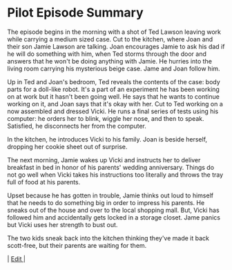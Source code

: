 # Pilot Episode Summary

The episode begins in the morning with a shot of Ted Lawson leaving work while carrying a medium sized case. Cut to the kitchen, where Joan and their son Jamie Lawson are talking. Joan encourages Jamie to ask his dad if he will do something with him, when Ted storms through the door and answers that he won't be doing anything with Jamie. He hurries into the living room carrying his mysterious beige case. Jame and Joan follow him.

Up in Ted and Joan's bedroom, Ted reveals the contents of the case: body parts for a doll-like robot. It's a part of an experiment he has been working on at work but it hasn't been going well. He says that he wants to continue working on it, and Joan says that it's okay with her.
Cut to Ted working on a now assembled and dressed Vicki. He runs a final series of tests using his computer: he orders her to blink, wiggle her nose, and then to speak. Satisfied, he disconnects her from the computer.

In the kitchen, he introduces Vicki to his family. Joan is beside herself, dropping her cookie sheet out of surprise.

The next morning, Jamie wakes up Vicki and instructs her to deliver breakfast in bed in honor of his parents' wedding anniversary. Things do not go well when Vicki takes his instructions too literally and throws the tray full of food at his parents.

Upset because he has gotten in trouble, Jamie thinks out loud to himself that he needs to do something big in order to impress his parents. He sneaks out of the house and over to the local shopping mall. But, Vicki has followed him and accidentally gets locked in a storage closet. Jame panics but Vicki uses her strength to bust out.

The two kids sneak back into the kitchen thinking they've made it back scott-free, but their parents are waiting for them.

| [Edit ](https://midmichonline.quip.com/PmxVAcUHUx1o)| 
